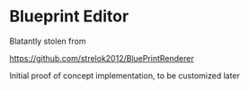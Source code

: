 # Blueprint Editor

Blatantly stolen from

https://github.com/strelok2012/BluePrintRenderer


Initial proof of concept implementation, to be customized later
